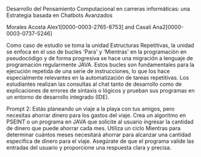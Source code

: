 Desarrollo del Pensamiento Computacional en carreras informáticas: una Estrategia basada en Chatbots Avanzados

Morales Acosta Alex1[0000-0003-2765-8753] and Casali Ana2[0000-0003-0737-5246]

Como caso de estudio se toma la unidad Estructuras Repetitivas, la unidad se enfoca en el uso de bucles 'Para' y 'Mientras' en la programación en pseudocódigo y de forma progresiva se hace una migración a lenguaje de programación regularmente JAVA. Estos bucles son fundamentales para la ejecución repetida de una serie de instrucciones, lo que los hace especialmente relevantes en la automatización de tareas repetitivas. Los estudiantes realizan las consultas al chat tanto de desarrollo como de explicaciones de errores de sintaxis o lógicos y prueban sus programas en un entorno de desarrollo integrado (IDE).

Prompt 2: Estás planeando un viaje a la playa con tus amigos, pero necesitas ahorrar dinero para los gastos del viaje. Crea un algoritmo en PSEINT o un programa en JAVA que solicite al usuario ingresar la cantidad de dinero que puede ahorrar cada mes. Utiliza un ciclo Mientras para determinar cuántos meses necesitará ahorrar para alcanzar una cantidad específica de dinero para el viaje. Asegúrate de que el programa valide las entradas del usuario y proporcione una respuesta clara y precisa.
